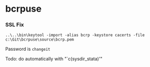 # bcrpuse



### SSL Fix


```
..\..\bin\keytool -import -alias bcrp -keystore cacerts -file c:\Git\bcrpuse\source\bcrp.pem
```

Password is `changeit`


Todo: do automatically with "`c(sysdir_stata)'" 

